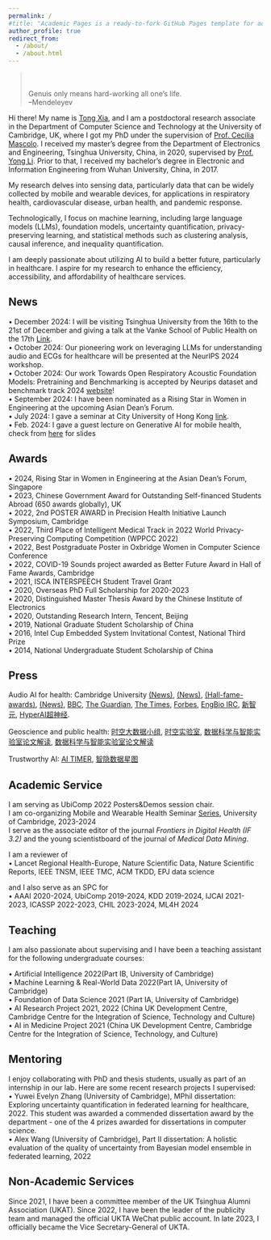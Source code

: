 ```yaml
---
permalink: /
#title: "Academic Pages is a ready-to-fork GitHub Pages template for academic personal websites"
author_profile: true
redirect_from: 
  - /about/
  - /about.html
---
```






> \
> \
>   Genuis only means hard-working all one’s life.\
> –Mendeleyev

Hi there! My name is [Tong Xia](https://mobile-systems.cl.cam.ac.uk/people.html), and I am a postdoctoral research associate in the Department of Computer Science and Technology at the University of Cambridge, UK, where I got my PhD under the supervision of [Prof. Cecilia Mascolo](https://www.cl.cam.ac.uk/~cm542/). I received my master’s degree from the Department of Electronics and Engineering, Tsinghua University, China, in 2020, supervised by [Prof. Yong Li](https://fi.ee.tsinghua.edu.cn/~liyong/). Prior to that, I received my bachelor’s degree in Electronic and Information Engineering from Wuhan University, China, in 2017.

My research delves into sensing data, particularly data that can be widely collected by mobile and wearable devices, for applications in respiratory health, cardiovascular disease, urban health, and pandemic response.

Technologically, I focus on machine learning, including large language models (LLMs), foundation models, uncertainty quantification, privacy-preserving learning, and statistical methods such as clustering analysis, causal inference, and inequality quantification.

I am deeply passionate about utilizing AI to build a better future, particularly in healthcare. I aspire for my research to enhance the efficiency, accessibility, and affordability of healthcare services.


## News
• December 2024: I will be visiting Tsinghua University from the 16th to the 21st of December and giving a talk at the Vanke School of Public Health on the 17th [Link](https://mp.weixin.qq.com/s/RBekev3aH0OrCO_hbioUXA).\
• October 2024: Our pioneering work on leveraging LLMs for understanding audio and ECGs for healthcare will be presented at the NeurIPS 2024 workshop.\
• October 2024: Our work Towards Open Respiratory Acoustic Foundation Models: Pretraining and Benchmarking is accepted by Neurips dataset and benchmark track 2024 [website](https://opera-benchmark.github.io/)!\
• September 2024: I have been nominated as a Rising Star in Women in Engineering at the upcoming Asian Dean’s Forum.\
• July 2024: I gave a seminar at City University of Hong Kong [link](https://www.ds.cityu.edu.hk/news-event/seminars/ai-empowered-mhealth-pioneering-applications-and-overcoming-key-challenges). \
• Feb. 2024: I gave a guest lecture on Generative AI for mobile health, check from [here](https://www.cl.cam.ac.uk/teaching/2324/MH/Guest-Xia.pdf) for slides 

## Awards
• 2024, Rising Star in Women in Engineering at the Asian Dean’s Forum, Singapore \
• 2023, Chinese Government Award for Outstanding Self-financed Students Abroad (650 awards globally), UK \
• 2022, 2nd POSTER AWARD in Precision Health Initiative Launch Symposium, Cambridge \
• 2022, Third Place of lntelligent Medical Track in 2022 World Privacy-Preserving Computing Competition (WPPCC 2022)\
• 2022, Best Postgraduate Poster in Oxbridge Women in Computer Science Conference\
• 2022, COVID-19 Sounds project awarded as Better Future Award in Hall of Fame Awards, Cambridge\
• 2021, ISCA INTERSPEECH Student Travel Grant\
• 2020, Overseas PhD Full Scholarship for 2020-2023\
• 2020, Distinguished Master Thesis Award by the Chinese Institute of Electronics\
• 2020, Outstanding Research Intern, Tencent, Beijing\
• 2019, National Graduate Student Scholarship of China\
• 2016, Intel Cup Embedded System Invitational Contest, National Third Prize\
• 2014, National Undergraduate Student Scholarship of China

## Press
Audio AI for health: Cambridge University [(News)](https://www.cam.ac.uk/research/news/new-app-collects-the-sounds-of-covid-19), [(News)](https://www.cst.cam.ac.uk/news/your-phone-could-tell-us-if-you-have-coronavirus), [(Hall-fame-awards)](https://www.cst.cam.ac.uk/news/presenting-hall-fame-awards), [(News)](https://www.cst.cam.ac.uk/news/remote-monitoring-successfully-tracks-covid-19-progression-over-time), [BBC](https://www.bbc.co.uk/news/technology-52215290), [The Guardian](https://www.theguardian.com/world/2020/sep/21/what-is-persistent-cough-and-how-to-i-recognise-it-coronavirus-covid), [The Times](https://archive.ph/IRAX1), [Forbes](https://www.forbes.com/sites/marcwebertobias/2020/05/05/ai-and-medical-diagnostics-can-a-smartphone-app-detect-covid-19-from-speech-or-a-cough/#144df95f5436), [EngBio IRC](https://www.engbio.cam.ac.uk/files/media/digital_final_accelerating_research_impact_with_open_technologies.pdf), [新智元](https://mp.weixin.qq.com/s/xtjl0skrN_KlXDk8CqzAqw), [HyperAI超神经](https://mp.weixin.qq.com/s/pC97usmnzZGzDua7nrXf-g).

Geoscience and public health: [时空大数据小组](https://mp.weixin.qq.com/s/EpeAkAsroxsZ86gq90PAJA), [时空实验室](https://mp.weixin.qq.com/s/1wytawD3p8-FMhwVWHNXkw), [数据科学与智能实验室论文解读](https://mp.weixin.qq.com/s?__biz=MzUzNjQwNzc0NA==&mid=2247490063&idx=1&sn=c9c83c8797b71c5a2a490f5654a881f6&chksm=fb572348bc3eb441a423e2ddf3a3dc9863862fed04502689e8eee98de89f91aabe3f6b4ed472&scene=126&sessionid=1734273324#rd), [数据科学与智能实验室论文解读](https://mp.weixin.qq.com/s?__biz=MzUzNjQwNzc0NA==&mid=2247485828&idx=1&sn=0dc3c805e72a24cfbb574625a6aefb05&chksm=faf7f22bcd807b3d2b5586bc5ee995cfd51a97e92fe2aaed4c2ff6b257e0fcb8198cecf6f6d7&scene=126&sessionid=1734273453#rd)

Trustworthy AI: [AI TIMER](https://mp.weixin.qq.com/s/s3ZJuodSNLo1X3IdqtFmMA), [智隐数据星图](https://mp.weixin.qq.com/s/-1vFAxFLrps9K_ss9Mc3BQ)

## Academic Service

I am serving as UbiComp 2022 Posters&Demos session chair.\
I am co-organizing Mobile and Wearable Health Seminar [Series](https://mobile-systems.cl.cam.ac.uk/seminars.html), University of Cambridge, 2023-2024\
I serve as the associate editor of the journal *Frontiers in Digital Health (IF 3.2)* and the young scientistboard of the journal of *Medical Data Mining*.

I am a reviewer of \
• Lancet Regional Health-Europe, Nature Scientific Data, Nature Scientific Reports, IEEE TNSM, IEEE TMC, ACM TKDD, EPJ data science

and I also serve as an SPC for\
• AAAI 2020-2024, UbiComp 2019-2024, KDD 2019-2024, IJCAI 2021-2023, ICASSP 2022-2023, CHIL 2023-2024, ML4H 2024


## Teaching
I am also passionate about supervising and I have been a teaching assistant for the following undergraduate courses:

• Artificial Intelligence 2022(Part IB, University of Cambridge)\
• Machine Learning & Real-World Data 2022(Part IA, University of Cambridge)\
• Foundation of Data Science 2021 (Part IA, University of Cambridge)\
• AI Research Project 2021, 2022 (China UK Development Centre, Cambridge Centre for the Integration of Science, Technology and Culture)\
• AI in Medicine Project 2021 (China UK Development Centre, Cambridge Centre for the Integration of Science, Technology, and Culture)


## Mentoring
I enjoy collaborating with PhD and thesis students, usually as part of an internship in our lab. Here are some recent research projects I supervised:\
• Yuwei Evelyn Zhang (University of Cambridge), MPhil dissertation: Exploring uncertainty quantification in federated learning for healthcare, 2022. This student was awarded a commended dissertation award by the department - one of the 4 prizes awarded for dissertations in computer science.\
• Alex Wang (University of Cambridge), Part II dissertation: A holistic evaluation of the quality of uncertainty from Bayesian model ensemble in federated learning, 2022

## Non-Academic Services
Since 2021, I have been a committee member of the UK Tsinghua Alumni Association (UKAT). Since 2022, I have been the leader of the publicity team and managed the official UKTA WeChat public account. In late 2023, I officially became the Vice Secretary-General of UKTA.

